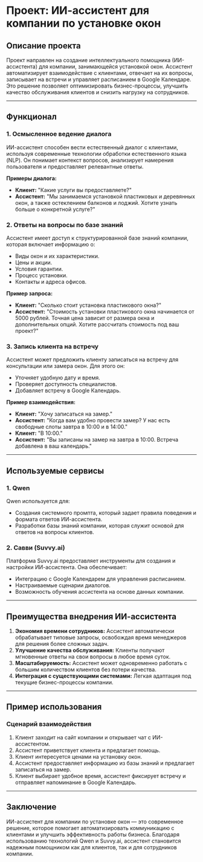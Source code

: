 
# Проект: ИИ-ассистент для компании по установке окон

## Описание проекта
Проект направлен на создание интеллектуального помощника (ИИ-ассистента) для компании, занимающейся установкой окон. Ассистент автоматизирует взаимодействие с клиентами, отвечает на их вопросы, записывает на встречи и управляет расписанием в Google Календаре. Это решение позволяет оптимизировать бизнес-процессы, улучшить качество обслуживания клиентов и снизить нагрузку на сотрудников.

---

## Функционал

### 1. Осмысленное ведение диалога
ИИ-ассистент способен вести естественный диалог с клиентами, используя современные технологии обработки естественного языка (NLP). Он понимает контекст вопросов, анализирует намерения пользователя и предоставляет релевантные ответы.

**Примеры диалога:**
- **Клиент:** "Какие услуги вы предоставляете?"
- **Ассистент:** "Мы занимаемся установкой пластиковых и деревянных окон, а также остеклением балконов и лоджий. Хотите узнать больше о конкретной услуге?"

### 2. Ответы на вопросы по базе знаний
Ассистент имеет доступ к структурированной базе знаний компании, которая включает информацию о:
- Виды окон и их характеристики.
- Цены и акции.
- Условия гарантии.
- Процесс установки.
- Контакты и адреса офисов.

**Пример запроса:**
- **Клиент:** "Сколько стоит установка пластикового окна?"
- **Ассистент:** "Стоимость установки пластикового окна начинается от 5000 рублей. Точная цена зависит от размера окна и дополнительных опций. Хотите рассчитать стоимость под ваш проект?"

### 3. Запись клиента на встречу
Ассистент может предложить клиенту записаться на встречу для консультации или замера окон. Для этого он:
- Уточняет удобную дату и время.
- Проверяет доступность специалистов.
- Добавляет встречу в Google Календарь.

**Пример взаимодействия:**
- **Клиент:** "Хочу записаться на замер."
- **Ассистент:** "Когда вам удобно провести замер? У нас есть свободные слоты завтра в 10:00 и в 14:00."
- **Клиент:** "В 10:00."
- **Ассистент:** "Вы записаны на замер на завтра в 10:00. Встреча добавлена в ваш календарь."

---

## Используемые сервисы

### 1. Qwen
Qwen используется для:
- Создания системного промпта, который задает правила поведения и формата ответов ИИ-ассистента.
- Разработки базы знаний компании, которая служит основой для ответов на вопросы клиентов.

### 2. Савви (Suvvy.ai)
Платформа Suvvy.ai предоставляет инструменты для создания и настройки ИИ-ассистента. Она обеспечивает:
- Интеграцию с Google Календарем для управления расписанием.
- Настраиваемые сценарии диалогов.
- Возможность обучения ассистента на основе данных компании.

---

## Преимущества внедрения ИИ-ассистента

1. **Экономия времени сотрудников:** Ассистент автоматически обрабатывает типовые запросы, освобождая время менеджеров для решения более сложных задач.
2. **Улучшение качества обслуживания:** Клиенты получают мгновенные ответы на свои вопросы в любое время суток.
3. **Масштабируемость:** Ассистент может одновременно работать с большим количеством клиентов без потери качества.
4. **Интеграция с существующими системами:** Легкая адаптация под текущие бизнес-процессы компании.

---

## Пример использования

### Сценарий взаимодействия
1. Клиент заходит на сайт компании и открывает чат с ИИ-ассистентом.
2. Ассистент приветствует клиента и предлагает помощь.
3. Клиент интересуется ценами на установку окон.
4. Ассистент предоставляет информацию из базы знаний и предлагает записаться на замер.
5. Клиент выбирает удобное время, ассистент фиксирует встречу и отправляет напоминание в Google Календарь.

---

## Заключение
ИИ-ассистент для компании по установке окон — это современное решение, которое помогает автоматизировать коммуникацию с клиентами и улучшить эффективность работы бизнеса. Благодаря использованию технологий Qwen и Suvvy.ai, ассистент становится надежным помощником как для клиентов, так и для сотрудников компании.
